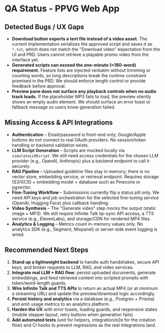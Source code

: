# QA Status - PPVG Web App

## Detected Bugs / UX Gaps
- **Download button exports a text file instead of a video asset.** The current implementation serializes the approved script and saves it as `*.txt`, which does not match the "Download video" expectation from the UI and PRD. Users cannot retrieve a playable promo video from the interface yet.
- **Generated scripts can exceed the one-minute (≈180-word) requirement.** Feature lists are injected verbatim without trimming or counting words, so long descriptions break the runtime constraint promised in the PRD. We should enforce length control or provide feedback before approval.
- **Preview pane does not surface any playback controls when no audio track loads.** If the placeholder MP3 fails to load, the preview silently shows an empty audio element. We should surface an error toast or fallback message so users know generation failed.

## Missing Access & API Integrations
- **Authentication** – Email/password is front-end only; Google/Apple buttons do not connect to real OAuth providers. No session/token handling or backend validation exists.
- **LLM Script Generation** – Scripts are mocked locally via `simulateLLMScript`. We still need access credentials for the chosen LLM provider (e.g., OpenAI, Anthropic) plus a backend endpoint to call it securely.
- **RAG Pipeline** – Uploaded guideline files stay in memory; there is no vector store, embedding service, or retrieval endpoint. Requires storage (S3/GCS) + embedding model + database such as Pinecone or pgvector.
- **Fine-Tuning Workflow** – Submissions currently flip a status pill only. We need API keys and job orchestration for the selected fine-tuning service (OpenAI, Hugging Face) plus callback handling.
- **Video Synthesis** – The "Generate video" step mocks the output (static image + MP3). We still require Infinite Talk lip-sync API access, a TTS service (e.g., ElevenLabs), and storage/CDN for rendered MP4 files.
- **Analytics & Logging** – Metrics count in-memory values only. No analytics SDK (e.g., Segment, Mixpanel) or server-side event logging is wired.

## Recommended Next Steps
1. **Stand up a lightweight backend** to handle auth handshakes, secure API keys, and broker requests to LLM, RAG, and video services.
2. **Integrate real LLM + RAG flow**: persist uploaded documents, generate embeddings, and feed retrieved context into scripted prompts with token/word-length guards.
3. **Wire Infinite Talk and TTS APIs** to return an actual MP4 (or at minimum a streaming URL) and update the preview/download logic accordingly.
4. **Persist history and analytics** via a database (e.g., Postgres + Prisma) and emit usage metrics to an analytics platform.
5. **Harden the UX** with error toasts, loading guards, and responsive states (mobile stepper layout, retry buttons when generation fails).
6. **Add automated tests** (unit for helpers, integration/e2e for the creation flow) and CI hooks to prevent regressions as the real integrations land.
